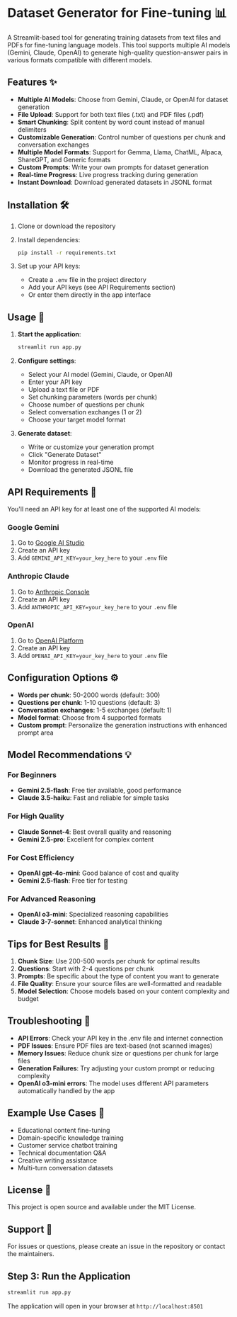 # Dataset Generator for Fine-tuning 📊

A Streamlit-based tool for generating training datasets from text files and PDFs for fine-tuning language models. This tool supports multiple AI models (Gemini, Claude, OpenAI) to generate high-quality question-answer pairs in various formats compatible with different models.

## Features ✨

- **Multiple AI Models**: Choose from Gemini, Claude, or OpenAI for dataset generation
- **File Upload**: Support for both text files (.txt) and PDF files (.pdf)
- **Smart Chunking**: Split content by word count instead of manual delimiters
- **Customizable Generation**: Control number of questions per chunk and conversation exchanges
- **Multiple Model Formats**: Support for Gemma, Llama, ChatML, Alpaca, ShareGPT, and Generic formats
- **Custom Prompts**: Write your own prompts for dataset generation
- **Real-time Progress**: Live progress tracking during generation
- **Instant Download**: Download generated datasets in JSONL format

## Installation 🛠️

1. Clone or download the repository
2. Install dependencies:
   ```bash
   pip install -r requirements.txt
   ```

3. Set up your API keys:
   - Create a `.env` file in the project directory
   - Add your API keys (see API Requirements section)
   - Or enter them directly in the app interface

## Usage 🚀

1. **Start the application**:
   ```bash
   streamlit run app.py
   ```

2. **Configure settings**:
   - Select your AI model (Gemini, Claude, or OpenAI)
   - Enter your API key
   - Upload a text file or PDF
   - Set chunking parameters (words per chunk)
   - Choose number of questions per chunk
   - Select conversation exchanges (1 or 2)
   - Choose your target model format

3. **Generate dataset**:
   - Write or customize your generation prompt
   - Click "Generate Dataset"
   - Monitor progress in real-time
   - Download the generated JSONL file

## API Requirements 🔑

You'll need an API key for at least one of the supported AI models:

### Google Gemini
1. Go to [Google AI Studio](https://makersuite.google.com/app/apikey)
2. Create an API key
3. Add `GEMINI_API_KEY=your_key_here` to your `.env` file

### Anthropic Claude
1. Go to [Anthropic Console](https://console.anthropic.com/)
2. Create an API key
3. Add `ANTHROPIC_API_KEY=your_key_here` to your `.env` file

### OpenAI
1. Go to [OpenAI Platform](https://platform.openai.com/api-keys)
2. Create an API key
3. Add `OPENAI_API_KEY=your_key_here` to your `.env` file

## Configuration Options ⚙️

- **Words per chunk**: 50-2000 words (default: 300)
- **Questions per chunk**: 1-10 questions (default: 3)
- **Conversation exchanges**: 1-5 exchanges (default: 1)
- **Model format**: Choose from 4 supported formats
- **Custom prompt**: Personalize the generation instructions with enhanced prompt area

## Model Recommendations 💡

### For Beginners
- **Gemini 2.5-flash**: Free tier available, good performance
- **Claude 3.5-haiku**: Fast and reliable for simple tasks

### For High Quality
- **Claude Sonnet-4**: Best overall quality and reasoning
- **Gemini 2.5-pro**: Excellent for complex content

### For Cost Efficiency
- **OpenAI gpt-4o-mini**: Good balance of cost and quality
- **Gemini 2.5-flash**: Free tier for testing

### For Advanced Reasoning
- **OpenAI o3-mini**: Specialized reasoning capabilities
- **Claude 3-7-sonnet**: Enhanced analytical thinking

## Tips for Best Results 🎯

1. **Chunk Size**: Use 200-500 words per chunk for optimal results
2. **Questions**: Start with 2-4 questions per chunk
3. **Prompts**: Be specific about the type of content you want to generate
4. **File Quality**: Ensure your source files are well-formatted and readable
5. **Model Selection**: Choose models based on your content complexity and budget

## Troubleshooting 🔧

- **API Errors**: Check your API key in the .env file and internet connection
- **PDF Issues**: Ensure PDF files are text-based (not scanned images)
- **Memory Issues**: Reduce chunk size or questions per chunk for large files
- **Generation Failures**: Try adjusting your custom prompt or reducing complexity
- **OpenAI o3-mini errors**: The model uses different API parameters automatically handled by the app

## Example Use Cases 📝

- Educational content fine-tuning
- Domain-specific knowledge training
- Customer service chatbot training
- Technical documentation Q&A
- Creative writing assistance
- Multi-turn conversation datasets

## License 📄

This project is open source and available under the MIT License.

## Support 💬

For issues or questions, please create an issue in the repository or contact the maintainers.

## Step 3: Run the Application

```bash
streamlit run app.py
```

The application will open in your browser at `http://localhost:8501` 